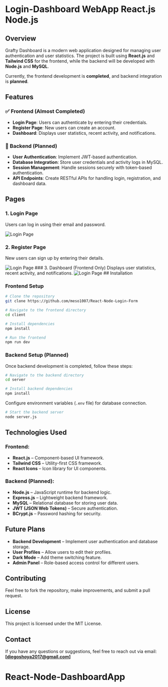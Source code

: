 # Login-Dashboard WebApp React.js Node.js 

## Overview
Grafty Dashboard is a modern web application designed for managing user authentication and user statistics. The project is built using **React.js** and **Tailwind CSS** for the frontend, while the backend will be developed with **Node.js** and **MySQL**.  

Currently, the frontend development is **completed**, and backend integration is **planned**.  

## Features
### ✅ Frontend (Almost Completed)
- **Login Page**: Users can authenticate by entering their credentials.
- **Register Page**: New users can create an account.
- **Dashboard**: Displays user statistics, recent activity, and notifications.

### 🔄 Backend (Planned)
- **User Authentication**: Implement JWT-based authentication.
- **Database Integration**: Store user credentials and activity logs in MySQL.
- **Session Management**: Handle sessions securely with token-based authentication.
- **API Endpoints**: Create RESTful APIs for handling login, registration, and dashboard data.

## Pages

### 1. Login Page
Users can log in using their email and password.

<img src="./client/public/assets/README/loginCapture.png" alt="Login Page" style="max-width: 80%; height: auto;">

### 2. Register Page
New users can sign up by entering their details.

<img src="./client/public/assets/README/registerCapture.png" alt="Login Page" style="max-width: 80%; height: auto;">
### 3. Dashboard (Frontend Only)
Displays user statistics, recent activity, and notifications.

<img src="./client/public/assets/README/dashboardCapture.png" alt="Login Page" style="max-width: 80%; height: auto;">
## Installation

### Frontend Setup
```bash
# Clone the repository
git clone https://github.com/meso1007/React-Node-Login-Form

# Navigate to the frontend directory
cd client

# Install dependencies
npm install

# Run the frontend
npm run dev
```
### Backend Setup (Planned)
Once backend development is completed, follow these steps:
```bash
# Navigate to the backend directory
cd server

# Install backend dependencies
npm install
```

Configure environment variables (`.env` file) for database connection.

```bash
# Start the backend server
node server.js
```

## Technologies Used
### Frontend:
- **React.js** – Component-based UI framework.
- **Tailwind CSS** – Utility-first CSS framework.
- **React Icons** – Icon library for UI components.

### Backend (Planned):
- **Node.js** – JavaScript runtime for backend logic.
- **Express.js** – Lightweight backend framework.
- **MySQL** – Relational database for storing user data.
- **JWT (JSON Web Tokens)** – Secure authentication.
- **BCrypt.js** – Password hashing for security.

## Future Plans
- **Backend Development** – Implement user authentication and database storage.
- **User Profiles** – Allow users to edit their profiles.
- **Dark Mode** – Add theme switching feature.
- **Admin Panel** – Role-based access control for different users.
## Contributing
Feel free to fork the repository, make improvements, and submit a pull request.

## License
This project is licensed under the MIT License.

## Contact
If you have any questions or suggestions, feel free to reach out via email: **[diegoshoya2017@gmail.com]**

# React-Node-DashboardApp
